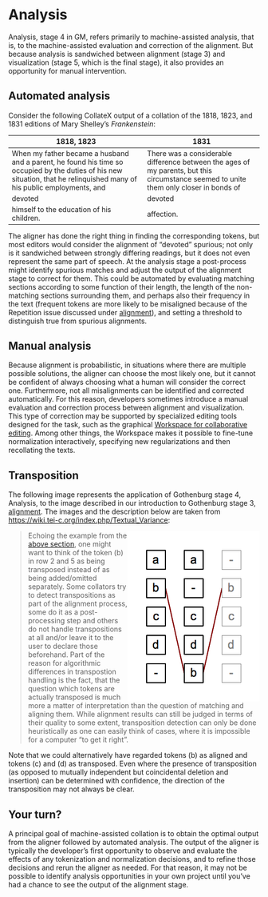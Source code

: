# Analysis

Analysis, stage 4 in GM, refers primarily to machine-assisted analysis, that is, to the machine-assisted evaluation and correction of the alignment. But because analysis is sandwiched between alignment (stage 3) and visualization (stage 5, which is the final stage), it also provides an opportunity for manual intervention.

## Automated analysis

Consider the following CollateX output of a collation of the 1818, 1823, and 1831 editions of Mary Shelley’s _Frankenstein_:

1818, 1823 | 1831
---- | ---- 
When my father became a husband and a parent, he found his time so occupied by the duties of his new situation, that he relinquished many of his public employments, and | There was a considerable difference between the ages of my parents, but this circumstance seemed to unite them only closer in bonds of
devoted | devoted 
himself to the education of his children. | affection.

The aligner has done the right thing in finding the corresponding tokens, but most editors would consider the alignment of “devoted” spurious; not only is it sandwiched between strongly differing readings, but it does not even represent the same part of speech. At the analysis stage a post-process might identify spurious matches and adjust the output of the alignment stage to correct for them. This could be automated by evaluating matching sections according to some function of their length, the length of the non-matching sections surrounding them, and perhaps also their frequency in the text (frequent tokens are more likely to be misaligned because of the Repetition issue discussed under [alignment](week_2_day_1_alignment.md)), and setting a threshold to distinguish true from spurious alignments.

## Manual analysis

Because alignment is probabilistic, in situations where there are multiple possible solutions, the aligner can choose the most likely one, but it cannot be confident of always choosing what a human will consider the correct one. Furthermore, not all misalignments can be identified and corrected automatically. For this reason, developers sometimes introduce a manual evaluation and correction process between alignment and visualization. This type of correction may be supported by specialized editing tools designed for the task, such as the graphical [Workspace for collaborative editing](http://dharchive.org/paper/DH2014/Paper-224.xml). Among other things, the Workspace makes it possible to fine-tune normalization interactively, specifying new regularizations and then recollating the texts. 

## Transposition

The following image represents the application of Gothenburg stage 4, Analysis, to the image described in our introduction to Gothenburg stage 3, [alignment](week_2_day_1_alignment.md). The images and the description below are taken from <https://wiki.tei-c.org/index.php/Textual_Variance>:
 
> <img src="../../images/Collation_Analyzer.png" align="right"/>Echoing the example from the [above section](week_2_day_1_alignment.md), one might want to think of the token (b) in row 2 and 5 as being transposed instead of as being added/omitted separately. Some collators try to detect transpositions as part of the alignment process, some do it as a post-processing step and others do not handle transpositions at all and/or leave it to the user to declare those beforehand. Part of the reason for algorithmic differences in transpostion handling is the fact, that the question which tokens are actually transposed is much more a matter of interpretation than the question of matching and aligning them. While alignment results can still be judged in terms of their quality to some extent, transposition detection can only be done heuristically as one can easily think of cases, where it is impossible for a computer “to get it right”.

Note that we could alternatively have regarded tokens (b) as aligned and tokens (c) and (d) as transposed. Even where the presence of transposition (as opposed to mutually independent but coincidental deletion and insertion) can be determined with confidence, the direction of the transposition may not always be clear.

## Your turn?

A principal goal of machine-assisted collation is to obtain the optimal output from the aligner followed by automated analysis. The output of the aligner is typically the developer’s first opportunity to observe and evaluate the effects of any tokenization and normalization decisions, and to refine those decisions and rerun the aligner as needed. For that reason, it may not be possible to identify analysis opportunities in your own project until you’ve had a chance to see the output of the alignment stage.